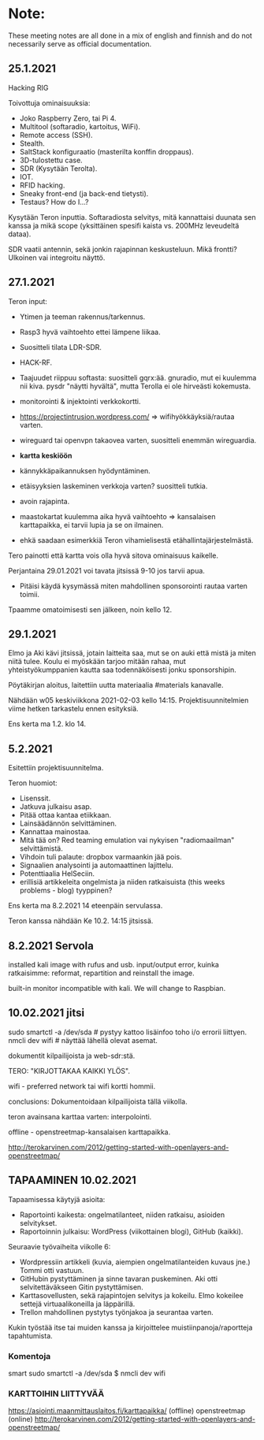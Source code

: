# Note:
These meeting notes are all done in a mix of english and finnish and do not necessarily serve as official documentation.

## 25.1.2021

Hacking RIG

Toivottuja ominaisuuksia:

  * Joko Raspberry Zero, tai Pi 4.
  * Multitool (softaradio, kartoitus, WiFi).
  * Remote access (SSH).
  * Stealth.
  * SaltStack konfiguraatio (masterilta konffin droppaus).
  * 3D-tulostettu case.
  * SDR (Kysytään Terolta).
  * IOT.
  * RFID hacking.
  * Sneaky front-end (ja back-end tietysti).
  * Testaus? How do I...?

Kysytään Teron inputtia. Softaradiosta selvitys, mitä kannattaisi duunata sen kanssa ja mikä scope (yksittäinen spesifi kaista vs. 200MHz leveudeltä dataa).

SDR vaatii antennin, sekä jonkin rajapinnan keskusteluun. Mikä frontti? Ulkoinen vai integroitu näyttö.

## 27.1.2021

Teron input:
* Ytimen ja teeman rakennus/tarkennus.
* Rasp3 hyvä vaihtoehto ettei lämpene liikaa.
* Suositteli tilata LDR-SDR.
* HACK-RF.
* Taajuudet riippuu softasta: suositteli gqrx:ää. gnuradio, mut ei kuulemma nii kiva. pysdr "näytti hyvältä", mutta Terolla ei ole hirveästi kokemusta.
* monitorointi & injektointi verkkokortti.
* https://projectintrusion.wordpress.com/ => wifihyökkäyksiä/rautaa varten.
* wireguard tai openvpn takaovea varten, suositteli enemmän wireguardia.


* **kartta keskiöön**
* kännykkäpaikannuksen hyödyntäminen.
* etäisyyksien laskeminen verkkoja varten? suositteli tutkia.
* avoin rajapinta.
* maastokartat kuulemma aika hyvä vaihtoehto => kansalaisen karttapaikka, ei tarvii lupia ja se on ilmainen.
* ehkä saadaan esimerkkiä Teron vihamielisestä etähallintajärjestelmästä.

Tero painotti että kartta vois olla hyvä sitova ominaisuus kaikelle.

Perjantaina 29.01.2021 voi tavata jitsissä 9-10 jos tarvii apua.
* Pitäisi käydä kysymässä miten mahdollinen sponsorointi rautaa varten toimii.

Tpaamme omatoimisesti sen jälkeen, noin kello 12.

## 29.1.2021

Elmo ja Aki kävi jitsissä, jotain laitteita saa, mut se on auki että mistä ja miten niitä tulee.
Koulu ei myöskään tarjoo mitään rahaa, mut yhteistyökumppanien kautta saa todennäköisesti jonku sponsorshipin.

Pöytäkirjan aloitus, laitettiin uutta materiaalia #materials kanavalle.

Nähdään w05 keskiviikkona 2021-02-03 kello 14:15. Projektisuunnitelmien viime hetken tarkastelu ennen esityksiä.

Ens kerta ma 1.2. klo 14.

## 5.2.2021

Esitettiin projektisuunnitelma.

Teron huomiot:
* Lisenssit.
* Jatkuva julkaisu asap.
* Pitää ottaa kantaa etiikkaan.
* Lainsäädännön selvittäminen.
* Kannattaa mainostaa.
* Mitä tää on? Red teaming emulation vai nykyisen "radiomaailman" selvittämistä.
* Vihdoin tuli palaute: dropbox varmaankin jää pois.
* Signaalien analysointi ja automaattinen lajittelu.
* Potenttiaalia HelSeciin.
* erillisiä artikkeleita ongelmista ja niiden ratkaisuista (this weeks problems - blog) tyyppinen?

Ens kerta ma 8.2.2021 14 eteenpäin servulassa.

Teron kanssa nähdään Ke 10.2. 14:15 jitsissä.

## 8.2.2021 Servola
installed kali image with rufus and usb.
input/output error, kuinka ratkaisimme: reformat, repartition and reinstall the image.

built-in monitor incompatible with kali. We will change to Raspbian.

## 10.02.2021 jitsi
sudo smartctl -a /dev/sda # pystyy kattoo lisäinfoo toho i/o errorii liittyen.
nmcli dev wifi # näyttää lähellä olevat asemat.


dokumentit kilpailijoista ja web-sdr:stä.

TERO: "KIRJOTTAKAA KAIKKI YLÖS".

wifi - preferred network tai wifi kortti hommii.

conclusions: Dokumentoidaan kilpailijoista tällä viikolla.

teron avainsana karttaa varten: interpolointi.

offline - openstreetmap-kansalaisen karttapaikka.

http://terokarvinen.com/2012/getting-started-with-openlayers-and-openstreetmap/

## TAPAAMINEN 10.02.2021

Tapaamisessa käytyjä asioita:

  * Raportointi kaikesta: ongelmatilanteet, niiden ratkaisu, asioiden selvitykset.
  * Raportoinnin julkaisu: WordPress (viikottainen blogi), GitHub (kaikki). 


Seuraavie työvaiheita viikolle 6:

  * Wordpressiin artikkeli (kuvia, aiempien ongelmatilanteiden kuvaus jne.) Tommi otti vastuun.
  * GitHubin pystyttäminen ja sinne tavaran puskeminen. Aki otti selvitettäväkseen Gitin pystyttämisen.
  * Karttasovellusten, sekä rajapintojen selvitys ja kokeilu. Elmo kokeilee settejä virtuaalikoneilla ja läppärillä.
  * Trellon mahdollinen pystytys työnjakoa ja seurantaa varten.

Kukin työstää itse tai muiden kanssa ja kirjoittelee muistiinpanoja/raportteja tapahtumista.

### Komentoja

smart
sudo smartctl -a /dev/sda
$ nmcli dev wifi

### KARTTOIHIN LIITTYVÄÄ

https://asiointi.maanmittauslaitos.fi/karttapaikka/ (offline)
openstreetmap (online)
http://terokarvinen.com/2012/getting-started-with-openlayers-and-openstreetmap/
